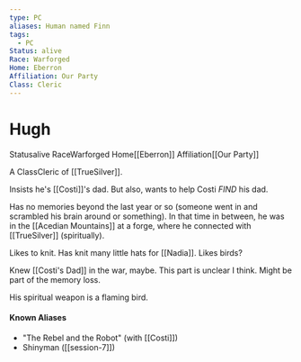```yaml
---
type: PC
aliases: Human named Finn
tags:
  - PC
Status: alive
Race: Warforged
Home: Eberron
Affiliation: Our Party
Class: Cleric
---
```


# Hugh
<span class="dataview inline-field"><span class="inline-field-key">Status</span><span class="inline-field-value">alive</span></span>
<span class="dataview inline-field"><span class="inline-field-key">Race</span><span class="inline-field-value">Warforged</span></span>
<span class="dataview inline-field"><span class="inline-field-key">Home</span><span class="inline-field-value">[[Eberron]]</span></span>
<span class="dataview inline-field"><span class="inline-field-key">Affiliation</span><span class="inline-field-value">[[Our Party]]</span></span>

A <span class="dataview inline-field"><span class="inline-field-key">Class</span><span class="inline-field-value">Cleric</span></span> of [[TrueSilver]].

Insists he's [[Costi]]'s dad. But also, wants to help Costi *FIND* his dad.

Has no memories beyond the last year or so (someone went in and scrambled his brain around or something). In that time in between, he was in the [[Acedian Mountains]] at a forge, where he connected with [[TrueSilver]] (spiritually).

Likes to knit. Has knit many little hats for [[Nadia]]. Likes birds?

Knew [[Costi's Dad]] in the war, maybe. This part is unclear I think. Might be part of the memory loss.

His spiritual weapon is a flaming bird.

#### Known Aliases
* "The Rebel and the Robot" (with [[Costi]])
* Shinyman ([[session-7]])

